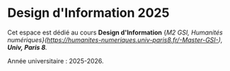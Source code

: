 # Design d'Information 2025

Cet espace est dédié au cours **Design d'Information**
{*M2 GSI, Humanités numériques}(https://humanites-numeriques.univ-paris8.fr/-Master-GSI-), **Univ, Paris 8**.*

Année universitaire : 2025-2026.
